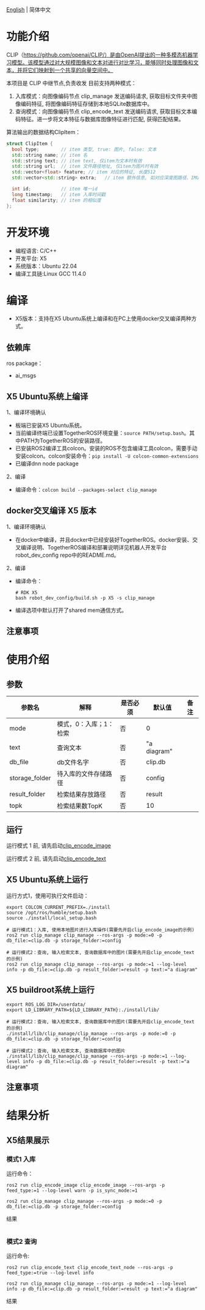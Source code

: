 [English](./README.md) | 简体中文

# 功能介绍

CLIP（https://github.com/openai/CLIP/）是由OpenAI提出的一种多模态机器学习模型。该模型通过对大规模图像和文本对进行对比学习，能够同时处理图像和文本，并将它们映射到一个共享的向量空间中。

本项目是 CLIP 中继节点,负责收发 目前支持两种模式：
1. 入库模式：向图像编码节点 clip_manage 发送编码请求, 获取目标文件夹中图像编码特征, 将图像编码特征存储到本地SQLite数据库中。
2. 查询模式：向图像编码节点 clip_encode_text 发送编码请求, 获取目标文本编码特征。进一步将文本特征与数据库图像特征进行匹配, 获得匹配结果。

算法输出的数据结构ClipItem：
```c++
struct ClipItem {
  bool type;        // item 类型, true: 图片, false: 文本
  std::string name; // item 名
  std::string text; // item text, 仅item为文本时有效
  std::string url;  // item 文件路径地址, 仅item为图片时有效
  std::vector<float> feature; // item 对应的特征, 长度512
  std::vector<std::string> extra;   // item 额外信息, 如对应深度图路径、IMU数据路径、其他说明等。

  int id;           // item 唯一id
  long timestamp;   // item 入库时间戳
  float similarity; // item 的相似度
};
```

# 开发环境

- 编程语言: C/C++
- 开发平台: X5
- 系统版本：Ubuntu 22.04
- 编译工具链:Linux GCC 11.4.0

# 编译

- X5版本：支持在X5 Ubuntu系统上编译和在PC上使用docker交叉编译两种方式。

## 依赖库

ros package：

- ai_msgs

## X5 Ubuntu系统上编译

1、编译环境确认

- 板端已安装X5 Ubuntu系统。
- 当前编译终端已设置TogetherROS环境变量：`source PATH/setup.bash`。其中PATH为TogetherROS的安装路径。
- 已安装ROS2编译工具colcon。安装的ROS不包含编译工具colcon，需要手动安装colcon。colcon安装命令：`pip install -U colcon-common-extensions`
- 已编译dnn node package

2、编译

- 编译命令：`colcon build --packages-select clip_manage`

## docker交叉编译 X5 版本

1、编译环境确认

- 在docker中编译，并且docker中已经安装好TogetherROS。docker安装、交叉编译说明、TogetherROS编译和部署说明详见机器人开发平台robot_dev_config repo中的README.md。

2、编译

- 编译命令：

  ```shell
  # RDK X5
  bash robot_dev_config/build.sh -p X5 -s clip_manage
  ```

- 编译选项中默认打开了shared mem通信方式。

## 注意事项

# 使用介绍

## 参数

| 参数名             | 解释                                  | 是否必须             | 默认值              | 备注                                                                    |
| ------------------ | ------------------------------------- | -------------------- | ------------------- | ----------------------------------------------------------------------- |
| mode          | 模式，0：入库；1：检索            | 否                   | 0                   |
| text              | 查询文本                          | 否                   | "a diagram"     |
| db_file              | db文件名字                          | 否                   | clip.db     |
| storage_folder  | 待入库的文件存储路径        | 否                   | config                   | 
| result_folder  | 检索结果存放路径        | 否                   | result                   | 
| topk  | 检索结果数TopK        | 否                   | 10                   | 


## 运行

运行模式 1 前, 请先启动[clip_encode_image](./../clip_encode_image/README.md)

运行模式 2 前, 请先启动[clip_encode_text](./../clip_encode_text/README.md)

## X5 Ubuntu系统上运行

运行方式1，使用可执行文件启动：

```shell
export COLCON_CURRENT_PREFIX=./install
source /opt/ros/humble/setup.bash
source ./install/local_setup.bash

# 运行模式1：入库, 使用本地图片进行入库操作(需要先开启clip_encode_image的示例) 
ros2 run clip_manage clip_manage --ros-args -p mode:=0 -p db_file:=clip.db -p storage_folder:=config

# 运行模式2：查询, 输入检索文本, 查询数据库中的图片(需要先开启clip_encode_text的示例)
ros2 run clip_manage clip_manage --ros-args -p mode:=1 --log-level info -p db_file:=clip.db -p result_folder:=result -p text:="a diagram"
```

## X5 buildroot系统上运行

```shell
export ROS_LOG_DIR=/userdata/
export LD_LIBRARY_PATH=${LD_LIBRARY_PATH}:./install/lib/

# 运行模式2：查询, 输入检索文本, 查询数据库中的图片(需要先开启clip_encode_text的示例)
./install/lib/clip_manage/clip_manage --ros-args -p mode:=0 -p db_file:=clip.db -p storage_folder:=config

# 运行模式2：查询, 输入检索文本, 查询数据库中的图片
./install/lib/clip_manage/clip_manage --ros-args -p mode:=1 --log-level info -p db_file:=clip.db -p result_folder:=result -p text:="a diagram"
```

## 注意事项

# 结果分析

## X5结果展示

### 模式1 入库
运行命令：
```shell
ros2 run clip_encode_image clip_encode_image --ros-args -p feed_type:=1 --log-level warn -p is_sync_mode:=1

ros2 run clip_manage clip_manage --ros-args -p mode:=0 -p db_file:=clip.db -p storage_folder:=config
```

结果
```shell

```

### 模式2 查询

运行命令:
```shell
ros2 run clip_encode_text clip_encode_text_node --ros-args -p feed_type:=true --log-level info

ros2 run clip_manage clip_manage --ros-args -p mode:=1 --log-level info -p db_file:=clip.db -p result_folder:=result -p text:="a diagram"
```

结果
```shell

```
